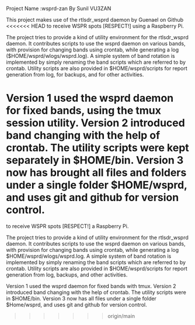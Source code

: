 Project Name :wsprd-zan
By Sunil VU3ZAN

This project makes use of the rtlsdr_wsprd daemon by Guenael on Github
<<<<<<< HEAD
to receive WSPR spots [RESPECT!] using a Raspberry Pi.

The project tries to provide a kind of utility environment for the rtlsdr_wsprd daemon.
It contributes scripts to use the wsprd daemon on various bands,
with provision for changing bands using crontab, while generating a log ($HOME/wsprd/wlogs/wsprd.log). 
A simple system of band rotation is implemented by simply renaming the band scripts which are referred to by crontab.
Utility scripts are also provided in $HOME/wsprd/scripts for report generation from log, for backups, and for
other activities.

Version 1 used the wsprd daemon for fixed bands, using the tmux session utility.
Version 2 introduced band changing with the help of crontab. The utility scripts were kept separately in $HOME/bin.
Version 3 now has brought all files and folders under a single folder $HOME/wsprd, and uses git and github for version control. 
=======
to receive WSPR spots [RESPECT!]  a Raspberry Pi.

The project tries to provide a kind of utility environment for the rtlsdr_wsprd daemon.
It contributes scripts to use the wsprd daemon on various bands,
with provision for changing bands using crontab, while generating a log $HOME/wsprd/wlogs/wsprd.log. 
A simple system of band rotation is implemented by simply renaming the band scripts which are referred to by crontab.
Utility scripts are also provided in $HOME/wsprd/scripts for report generation from log, backups, and
other activities.

Version 1 used the wsprd daemon for fixed bands with tmux.
Version 2 introduced band changing with the help of crontab. The utility scripts were in $HOME/bin.
Version 3 now has all files under a single folder $Home/wsprd, and uses git and github for version control.
>>>>>>> origin/main
